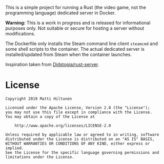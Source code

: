 This is a simple project for running a Rust (the video game, not the programming language) dedicated server in Docker.

**Warning:** This is a work in progress and is released for informational purposes only. Not suitable or secure for hosting a server without modifications.

The Dockerfile only installs the Steam command line client `steamcmd` and some shell scripts to the container. The actual dedicated server is installed/updated from Steam when the container launches.

Inspiration taken from [Didstopia/rust-server](https://github.com/Didstopia/rust-server).

# License

```
Copyright 2019 Matti Hiltunen

Licensed under the Apache License, Version 2.0 (the "License");
you may not use this file except in compliance with the License.
You may obtain a copy of the License at

    http://www.apache.org/licenses/LICENSE-2.0

Unless required by applicable law or agreed to in writing, software
distributed under the License is distributed on an "AS IS" BASIS,
WITHOUT WARRANTIES OR CONDITIONS OF ANY KIND, either express or implied.
See the License for the specific language governing permissions and
limitations under the License.
```
